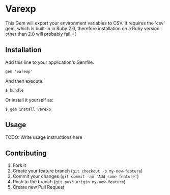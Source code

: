 # Varexp

This Gem will export your environment variables to CSV. It requires the 'csv' gem, which is built-in in Ruby 2.0, 
therefore installation on a Ruby version other than 2.0 will probably fail =(

## Installation

Add this line to your application's Gemfile:

    gem 'varexp'

And then execute:

    $ bundle

Or install it yourself as:

    $ gem install varexp

## Usage

TODO: Write usage instructions here

## Contributing

1. Fork it
2. Create your feature branch (`git checkout -b my-new-feature`)
3. Commit your changes (`git commit -am 'Add some feature'`)
4. Push to the branch (`git push origin my-new-feature`)
5. Create new Pull Request
